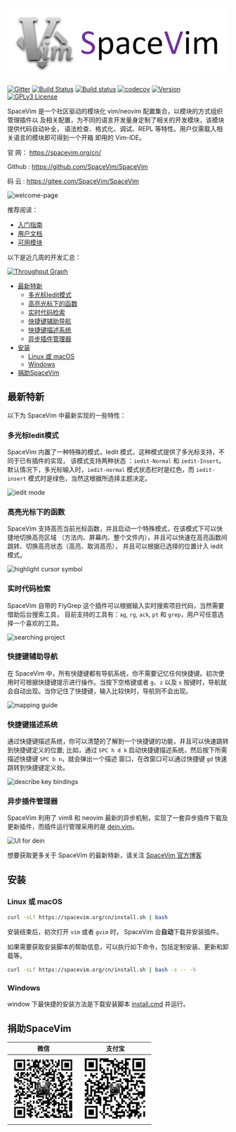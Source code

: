 [![SpaceVim](docs/logo.png)](https://spacevim.org/cn/)

[![Gitter](https://badges.gitter.im/SpaceVim/SpaceVim.svg)](https://gitter.im/SpaceVim/cn)
[![Build Status](https://travis-ci.org/SpaceVim/SpaceVim.svg?branch=dev)](https://travis-ci.org/SpaceVim/SpaceVim)
[![Build status](https://ci.appveyor.com/api/projects/status/eh3t5oph70abp665/branch/dev?svg=true)](https://ci.appveyor.com/project/wsdjeg/spacevim/branch/master)
[![codecov](https://codecov.io/gh/SpaceVim/SpaceVim/branch/dev/graph/badge.svg)](https://codecov.io/gh/SpaceVim/SpaceVim/branch/master)
[![Version](https://img.shields.io/badge/version-1.0.0--dev-8700FF.svg)](https://github.com/SpaceVim/SpaceVim/releases)
[![GPLv3 License](https://img.shields.io/badge/license-GPLv3-blue.svg)](https://github.com/SpaceVim/SpaceVim/blob/master/LICENSE)

SpaceVim 是一个社区驱动的模块化 vim/neovim 配置集合，以模块的方式组织管理插件以
及相关配置，为不同的语言开发量身定制了相关的开发模块，该模块提供代码自动补全，
语法检查、格式化、调试、REPL 等特性。用户仅需载入相关语言的模块即可得到一个开箱
即用的 Vim-IDE。

官 网： <https://spacevim.org/cn/>

Github : <https://github.com/SpaceVim/SpaceVim>

码 云 : <https://gitee.com/SpaceVim/SpaceVim>

![welcome-page](https://user-images.githubusercontent.com/13142418/46148881-a17f6400-c29b-11e8-9981-4915b4e3e733.png)

推荐阅读：

- [入门指南](https://spacevim.org/cn/quick-start-guide)
- [用户文档](https://spacevim.org/cn/documentation)
- [可用模块](https://spacevim.org/cn/layers)

以下是近几周的开发汇总：

[![Throughput Graph](https://graphs.waffle.io/SpaceVim/SpaceVim/throughput.svg)](https://github.com/SpaceVim/SpaceVim/pulse)

<!-- vim-markdown-toc GFM -->

- [最新特新](#最新特新)
  - [多光标Iedit模式](#多光标iedit模式)
  - [高亮光标下的函数](#高亮光标下的函数)
  - [实时代码检索](#实时代码检索)
  - [快捷键辅助导航](#快捷键辅助导航)
  - [快捷键描述系统](#快捷键描述系统)
  - [异步插件管理器](#异步插件管理器)
- [安装](#安装)
  - [Linux 或 macOS](#linux-或-macos)
  - [Windows](#windows)
- [捐助SpaceVim](#捐助spacevim)

<!-- vim-markdown-toc -->

## 最新特新

以下为 SpaceVim 中最新实现的一些特性：

### 多光标Iedit模式

SpaceVim 内置了一种特殊的模式，Iedit 模式，这种模式提供了多光标支持，不同于已有插件的实现，
该模式支持两种状态 ：`iedit-Normal` 和 `iedit-Insert`。默认情况下，多光标输入时，`iedit-normal`
模式状态栏时是红色，而 `iedit-insert` 模式时是绿色，当然这根据所选择主题决定。

![iedit mode](https://user-images.githubusercontent.com/13142418/44941560-be2a9800-add2-11e8-8fa5-e6118ff9ddcb.gif)

### 高亮光标下的函数

SpaceVim 支持高亮当前光标函数，并且启动一个特殊模式，在该模式下可以快捷地切换高亮区域
（方法内、屏幕内、整个文件内），并且可以快速在高亮函数间跳转、切换高亮状态（高亮、取消高亮），
并且可以根据已选择的位置计入 iedit 模式。

![highlight cursor symbol](https://user-images.githubusercontent.com/13142418/36210381-e6dffde6-1163-11e8-9b35-0bf262e6f22b.gif)

### 实时代码检索

SpaceVim 自带的 FlyGrep 这个插件可以根据输入实时搜索项目代码，当然需要借助后台搜索工具，
目前支持的工具有：`ag`, `rg`, `ack`, `pt` 和 `grep`，用户可任意选择一个喜欢的工具。

![searching project](https://user-images.githubusercontent.com/13142418/35278709-7856ed62-0010-11e8-8b1e-e6cc6374b0dc.gif)

### 快捷键辅助导航

在 SpaceVim 中，所有快捷键都有导航系统，你不需要记忆任何快捷键。初次使用时可根据快捷键提示进行操作。当按下空格键或者
`g`、`z` 以及 `s` 按键时，导航就会自动出现。当你记住了快捷键，输入比较快时，导航则不会出现。

![mapping guide](https://user-images.githubusercontent.com/13142418/35568184-9a318082-058d-11e8-9d88-e0eafd1d498d.gif)

### 快捷键描述系统

通过快捷键描述系统，你可以清楚的了解到一个快捷键的功能，并且可以快速跳转到快捷键定义的位置;
比如，通过 `SPC h d k` 启动快捷键描述系统，然后按下所需描述快捷键 `SPC b n`，就会弹出一个描述
窗口，在改窗口可以通过快捷键 `gd` 快速跳转到快捷键定义处。

![describe key bindings](https://user-images.githubusercontent.com/13142418/35568829-e3c8e74c-058f-11e8-8fa8-c0e046d8add3.gif)

### 异步插件管理器

SpaceVim 利用了 vim8 和 neovim 最新的异步机制，实现了一套异步插件下载及更新插件，而插件运行管理采用的是 [dein.vim](https://github.com/Shougo/dein.vim/)。

![UI for dein](https://user-images.githubusercontent.com/13142418/34907332-903ae968-f842-11e7-8ac9-07fcc9940a53.gif)

想要获取更多关于 SpaceVim 的最新特新，请关注 [SpaceVim 官方博客](https://spacevim.org/blog/)

## 安装

### Linux 或 macOS

```bash
curl -sLf https://spacevim.org/cn/install.sh | bash
```

安装结束后，初次打开 `vim` 或者 `gvim` 时， SpaceVim 会**自动**下载并安装插件。

如果需要获取安装脚本的帮助信息，可以执行如下命令，包括定制安装、更新和卸载等。

```bash
curl -sLf https://spacevim.org/cn/install.sh | bash -s -- -h
```

### Windows

window 下最快捷的安装方法是下载安装脚本 [install.cmd](https://spacevim.org/cn/install.cmd) 并运行。

## 捐助SpaceVim

| 微信                                                                     | 支付宝                                                                     |
| ------------------------------------------------------------------------ | -------------------------------------------------------------------------- |
| <img src="docs/img/weixin.png" height="150" width="150"> | <img src="docs/img/zhifubao.png" height="150" width="150"> |
